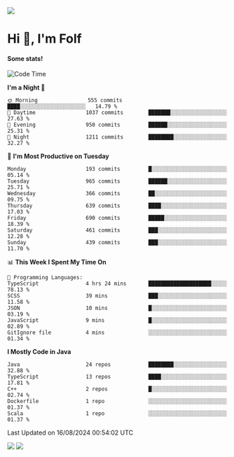 <img src="https://komarev.com/ghpvc/?username=itsfolf"/>
<h1>Hi 👋, I'm Folf</h1>


#### Some stats!
<!--START_SECTION:waka-->
![Code Time](http://img.shields.io/badge/Code%20Time-2%2C276%20hrs%2010%20mins-blue)

**I'm a Night 🦉** 

```text
🌞 Morning                555 commits         ████░░░░░░░░░░░░░░░░░░░░░   14.79 % 
🌆 Daytime                1037 commits        ███████░░░░░░░░░░░░░░░░░░   27.63 % 
🌃 Evening                950 commits         ██████░░░░░░░░░░░░░░░░░░░   25.31 % 
🌙 Night                  1211 commits        ████████░░░░░░░░░░░░░░░░░   32.27 % 
```
📅 **I'm Most Productive on Tuesday** 

```text
Monday                   193 commits         █░░░░░░░░░░░░░░░░░░░░░░░░   05.14 % 
Tuesday                  965 commits         ██████░░░░░░░░░░░░░░░░░░░   25.71 % 
Wednesday                366 commits         ██░░░░░░░░░░░░░░░░░░░░░░░   09.75 % 
Thursday                 639 commits         ████░░░░░░░░░░░░░░░░░░░░░   17.03 % 
Friday                   690 commits         █████░░░░░░░░░░░░░░░░░░░░   18.39 % 
Saturday                 461 commits         ███░░░░░░░░░░░░░░░░░░░░░░   12.28 % 
Sunday                   439 commits         ███░░░░░░░░░░░░░░░░░░░░░░   11.70 % 
```


📊 **This Week I Spent My Time On** 

```text
💬 Programming Languages: 
TypeScript               4 hrs 24 mins       ████████████████████░░░░░   78.13 % 
SCSS                     39 mins             ███░░░░░░░░░░░░░░░░░░░░░░   11.58 % 
JSON                     10 mins             █░░░░░░░░░░░░░░░░░░░░░░░░   03.19 % 
JavaScript               9 mins              █░░░░░░░░░░░░░░░░░░░░░░░░   02.89 % 
GitIgnore file           4 mins              ░░░░░░░░░░░░░░░░░░░░░░░░░   01.34 % 
```

**I Mostly Code in Java** 

```text
Java                     24 repos            ████████░░░░░░░░░░░░░░░░░   32.88 % 
TypeScript               13 repos            ████░░░░░░░░░░░░░░░░░░░░░   17.81 % 
C++                      2 repos             █░░░░░░░░░░░░░░░░░░░░░░░░   02.74 % 
Dockerfile               1 repo              ░░░░░░░░░░░░░░░░░░░░░░░░░   01.37 % 
Scala                    1 repo              ░░░░░░░░░░░░░░░░░░░░░░░░░   01.37 % 
```




 Last Updated on 16/08/2024 00:54:02 UTC
<!--END_SECTION:waka-->
<a src="https://discord.com/users/1090088995976925305"><img src="https://lanyard-profile-readme.vercel.app/api/1090088995976925305"/></a></td> 
<img src="https://hit.yhype.me/github/profile?user_id=9268058"/>
